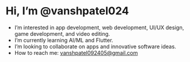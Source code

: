 # Hi, I’m @vanshpatel024  

- I’m interested in app development, web development, UI/UX design, game development, and video editing.  
- I’m currently learning AI/ML and Flutter. 
- I’m looking to collaborate on apps and innovative software ideas.  
- How to reach me: vanshpatel092405@gmail.com
